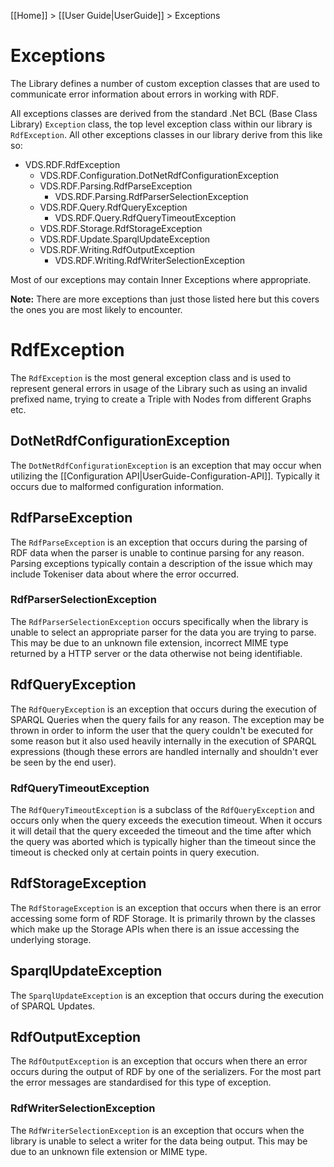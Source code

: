 [[Home]] > [[User Guide|UserGuide]] > Exceptions

# Exceptions

The Library defines a number of custom exception classes that are used to communicate error information about errors in working with RDF.

All exceptions classes are derived from the standard .Net BCL (Base Class Library) `Exception` class, the top level exception class within our library is `RdfException`. All other exceptions classes in our library derive from this like so:

* VDS.RDF.RdfException
  * VDS.RDF.Configuration.DotNetRdfConfigurationException
  * VDS.RDF.Parsing.RdfParseException
    * VDS.RDF.Parsing.RdfParserSelectionException
  * VDS.RDF.Query.RdfQueryException
    * VDS.RDF.Query.RdfQueryTimeoutException
  * VDS.RDF.Storage.RdfStorageException
  * VDS.RDF.Update.SparqlUpdateException
  * VDS.RDF.Writing.RdfOutputException
    * VDS.RDF.Writing.RdfWriterSelectionException

Most of our exceptions may contain Inner Exceptions where appropriate.

**Note:** There are more exceptions than just those listed here but this covers the ones you are most likely to encounter.

# RdfException

The `RdfException` is the most general exception class and is used to represent general errors in usage of the Library such as using an invalid prefixed name, trying to create a Triple with Nodes from different Graphs etc.

## DotNetRdfConfigurationException

The `DotNetRdfConfigurationException` is an exception that may occur when utilizing the [[Configuration API|UserGuide-Configuration-API]].  Typically it occurs due to malformed configuration information.

## RdfParseException

The `RdfParseException` is an exception that occurs during the parsing of RDF data when the parser is unable to continue parsing for any reason. Parsing exceptions typically contain a description of the issue which may include Tokeniser data about where the error occurred.

### RdfParserSelectionException

The `RdfParserSelectionException` occurs specifically when the library is unable to select an appropriate parser for the data you are trying to parse.  This may be due to an unknown file extension, incorrect MIME type returned by a HTTP server or the data otherwise not being identifiable.

## RdfQueryException

The `RdfQueryException` is an exception that occurs during the execution of SPARQL Queries when the query fails for any reason. The exception may be thrown in order to inform the user that the query couldn't be executed for some reason but it also used heavily internally in the execution of SPARQL expressions (though these errors are handled internally and shouldn't ever be seen by the end user).

### RdfQueryTimeoutException

The `RdfQueryTimeoutException` is a subclass of the `RdfQueryException` and occurs only when the query exceeds the execution timeout. When it occurs it will detail that the query exceeded the timeout and the time after which the query was aborted which is typically higher than the timeout since the timeout is checked only at certain points in query execution.

## RdfStorageException

The `RdfStorageException` is an exception that occurs when there is an error accessing some form of RDF Storage. It is primarily thrown by the classes which make up the Storage APIs when there is an issue accessing the underlying storage.

## SparqlUpdateException

The `SparqlUpdateException` is an exception that occurs during the execution of SPARQL Updates.

## RdfOutputException

The `RdfOutputException` is an exception that occurs when there an error occurs during the output of RDF by one of the serializers. For the most part the error messages are standardised for this type of exception.

### RdfWriterSelectionException

The `RdfWriterSelectionException` is an exception that occurs when the library is unable to select a writer for the data being output.  This may be due to an unknown file extension or MIME type.